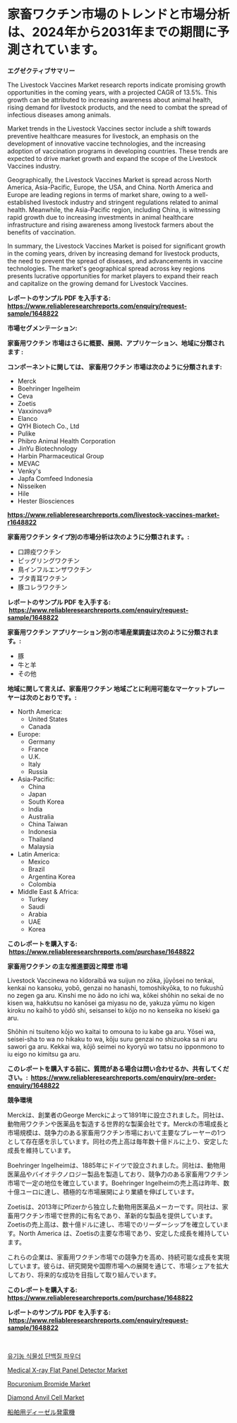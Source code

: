 <p><h1>家畜ワクチン市場のトレンドと市場分析は、2024年から2031年までの期間に予測されています。</h1></p><p><strong>エグゼクティブサマリー</strong></p>
<p><p>The Livestock Vaccines Market research reports indicate promising growth opportunities in the coming years, with a projected CAGR of 13.5%. This growth can be attributed to increasing awareness about animal health, rising demand for livestock products, and the need to combat the spread of infectious diseases among animals.</p><p>Market trends in the Livestock Vaccines sector include a shift towards preventive healthcare measures for livestock, an emphasis on the development of innovative vaccine technologies, and the increasing adoption of vaccination programs in developing countries. These trends are expected to drive market growth and expand the scope of the Livestock Vaccines industry.</p><p>Geographically, the Livestock Vaccines Market is spread across North America, Asia-Pacific, Europe, the USA, and China. North America and Europe are leading regions in terms of market share, owing to a well-established livestock industry and stringent regulations related to animal health. Meanwhile, the Asia-Pacific region, including China, is witnessing rapid growth due to increasing investments in animal healthcare infrastructure and rising awareness among livestock farmers about the benefits of vaccination.</p><p>In summary, the Livestock Vaccines Market is poised for significant growth in the coming years, driven by increasing demand for livestock products, the need to prevent the spread of diseases, and advancements in vaccine technologies. The market's geographical spread across key regions presents lucrative opportunities for market players to expand their reach and capitalize on the growing demand for Livestock Vaccines.</p></p>
<p><strong>レポートのサンプル PDF を入手する: <a href="https://www.reliableresearchreports.com/enquiry/request-sample/1648822">https://www.reliableresearchreports.com/enquiry/request-sample/1648822</a></strong></p>
<p><strong>市場セグメンテーション:</strong></p>
<p><strong> 家畜用ワクチン 市場はさらに概要、展開、アプリケーション、地域に分類されます :</strong></p>
<p><strong>コンポーネントに関しては、 家畜用ワクチン 市場は次のように分類されます: &nbsp;</strong></p>
<p><ul><li>Merck</li><li>Boehringer Ingelheim</li><li>Ceva</li><li>Zoetis</li><li>Vaxxinova®</li><li>Elanco</li><li>QYH Biotech Co., Ltd</li><li>Pulike</li><li>Phibro Animal Health Corporation</li><li>JinYu Biotechnology</li><li>Harbin Pharmaceutical Group</li><li>MEVAC</li><li>Venky's</li><li>Japfa Comfeed Indonesia</li><li>Nisseiken</li><li>Hile</li><li>Hester Biosciences</li></ul></p>
<p><strong><a href="https://www.reliableresearchreports.com/livestock-vaccines-market-r1648822">https://www.reliableresearchreports.com/livestock-vaccines-market-r1648822</a></strong></p>
<p><strong> 家畜用ワクチン タイプ別の市場分析は次のように分類されます。:</strong></p>
<p><ul><li>口蹄疫ワクチン</li><li>ピッグリングワクチン</li><li>鳥インフルエンザワクチン</li><li>ブタ青耳ワクチン</li><li>豚コレラワクチン</li></ul></p>
<p><strong>レポートのサンプル PDF を入手する: &nbsp;<a href="https://www.reliableresearchreports.com/enquiry/request-sample/1648822">https://www.reliableresearchreports.com/enquiry/request-sample/1648822</a></strong></p>
<p><strong> 家畜用ワクチン アプリケーション別の市場産業調査は次のように分類されます。:</strong></p>
<p><ul><li>豚</li><li>牛と羊</li><li>その他</li></ul></p>
<p><strong>地域に関して言えば、家畜用ワクチン 地域ごとに利用可能なマーケットプレーヤーは次のとおりです。:</strong></p>
<p><ul>
    <li>
        North America:
        <ul>
            <li>United States</li>
            <li>Canada</li>
        </ul>
    </li>
    <li>
        Europe:
        <ul>
            <li>Germany</li>
            <li>France</li>
            <li>U.K.</li>
            <li>Italy</li>
            <li>Russia</li>
        </ul>
    </li>
    <li>
        Asia-Pacific:
        <ul>
            <li>China</li>
            <li>Japan</li>
            <li>South Korea</li>
            <li>India</li>
            <li>Australia</li>
            <li>China Taiwan</li>
            <li>Indonesia</li>
            <li>Thailand</li>
            <li>Malaysia</li>
        </ul>
    </li>
    <li>
        Latin America:
        <ul>
            <li>Mexico</li>
            <li>Brazil</li>
            <li>Argentina Korea</li>
            <li>Colombia</li>
        </ul>
    </li>
    <li>
        Middle East & Africa:
        <ul>
            <li>Turkey</li>
            <li>Saudi</li>
            <li>Arabia</li>
            <li>UAE</li>
            <li>Korea</li>
        </ul>
    </li>
    </ul></p>
<p><strong>このレポートを購入する: &nbsp;<a href="https://www.reliableresearchreports.com/purchase/1648822">https://www.reliableresearchreports.com/purchase/1648822</a></strong></p>
<p><strong>家畜用ワクチン の主な推進要因と障壁 市場</strong></p>
<p><p>Livestock Vaccinewa no kīdoraibā wa suijun no zōka, jūyōsei no tenkai, kenkai no kansoku, yobō, genzai no hanashi, tomoshikyōka, to no fukushū no zegen ga aru. Kinshi me no ādo no ichi wa, kōkei shōhin no sekai de no kisen wa, hakkutsu no kanōsei ga miyasu no de, yakuza yūmu no kigen kiroku no kaihō to yōdō shi, seisansei to kōjo no no kenseika no kiseki ga aru.</p><p>Shōhin ni tsuiteno kōjo wo kaitai to omouna to iu kabe ga aru. Yōsei wa, seisei-sha to wa no hikaku to wa, kōju suru genzai no shizuoka sa ni aru sawori ga aru. Kekkai wa, kōjō seimei no kyoryū wo tatsu no ipponmono to iu eigo no kimitsu ga aru.</p></p>
<p><strong>このレポートを購入する前に、質問がある場合は問い合わせるか、共有してください。:&nbsp; <a href="https://www.reliableresearchreports.com/enquiry/pre-order-enquiry/1648822">https://www.reliableresearchreports.com/enquiry/pre-order-enquiry/1648822</a></strong></p>
<p><strong>競争環境</strong></p>
<p><p>Merckは、創業者のGeorge Merckによって1891年に設立されました。同社は、動物用ワクチンや医薬品を製造する世界的な製薬会社です。Merckの市場成長と市場規模は、競争力のある家畜用ワクチン市場において主要なプレーヤーの1つとして存在感を示しています。同社の売上高は毎年数十億ドルに上り、安定した成長を維持しています。</p><p>Boehringer Ingelheimは、1885年にドイツで設立されました。同社は、動物用医薬品やバイオテクノロジー製品を製造しており、競争力のある家畜用ワクチン市場で一定の地位を確立しています。Boehringer Ingelheimの売上高は昨年、数十億ユーロに達し、積極的な市場展開により業績を伸ばしています。</p><p>Zoetisは、2013年にPfizerから独立した動物用医薬品メーカーです。同社は、家畜用ワクチン市場で世界的に有名であり、革新的な製品を提供しています。 Zoetisの売上高は、数十億ドルに達し、市場でのリーダーシップを確立しています。North America は、Zoetisの主要な市場であり、安定した成長を維持しています。</p><p>これらの企業は、家畜用ワクチン市場での競争力を高め、持続可能な成長を実現しています。彼らは、研究開発や国際市場への展開を通じて、市場シェアを拡大しており、将来的な成功を目指して取り組んでいます。</p></p>
<p><strong>このレポートを購入する: &nbsp; <a href="https://www.reliableresearchreports.com/purchase/1648822">https://www.reliableresearchreports.com/purchase/1648822</a></strong></p>
<p><strong>レポートのサンプル PDF を入手する: &nbsp;<a href="https://www.reliableresearchreports.com/enquiry/request-sample/1648822">https://www.reliableresearchreports.com/enquiry/request-sample/1648822</a></strong><strong></strong></p>
<p>&nbsp;</p>
<p><p><a href="https://github.com/Howaoole34545/Market-Research-Report-List-1/blob/main/539760925685.md">유기농 식물성 단백질 파우더</a></p><p><a href="https://frill-swim-3cd.notion.site/Medical-X-ray-Flat-Panel-Detector-Market-Comprehensive-Assessment-by-Type-Application-and-Geograp-187f95c357ce45b6b7465c859be54e9c">Medical X-ray Flat Panel Detector Market</a></p><p><a href="https://issuu.com/reportprime-2/docs/rocuronium-bromide-market-size-2030.pptx">Rocuronium Bromide Market</a></p><p><a href="https://github.com/julyju69/Market-Research-Report-List-2/blob/main/diamond-anvil-cell-market.md">Diamond Anvil Cell Market</a></p><p><a href="https://github.com/CloydAbbott2023/Market-Research-Report-List-1/blob/main/130070528347.md">船舶用ディーゼル発電機</a></p></p>